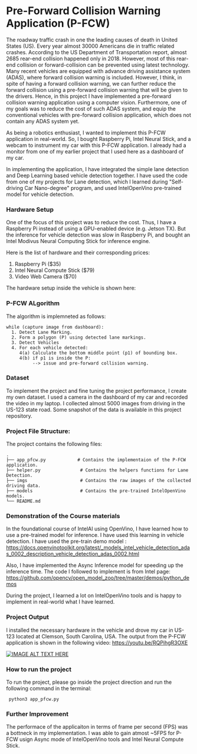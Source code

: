 # Pre-Forward Collision Warning Application (P-FCW)

The roadway traffic crash in one the leading causes of death in United States (US). Every year almost 30000 Americans die in traffic related crashes. According to the US Department of Transportation report, almost 2685 rear-end collision happened only in 2018. However, most of this rear-end collision or forward-collision can be prevented using latest technology. Many recent vehicles are equipped with advance driving assistance system (ADAS), where forward collision warning is included. However, I think, in spite of having a forward collision warning, we can further reduce the forward collision using a pre-forward collision warning that will be given to the drivers. Hence, in this project I have implemented a pre-forward collision warning application using a computer vision. Furthermore, one of my goals was to reduce the cost of such ADAS system, and equip the conventional vehicles with pre-forward collision application, which does not contain any ADAS system yet.


As being a robotics enthusiast, I wanted to implement this P-FCW application in real-world. So, I bought Raspberry Pi, Intel Neural Stick, and a webcam to instrument my car with this P-FCW application. I already had a monitor from one of my earlier project that I used here as a dashboard of my car.


In implementing the application, I have integrated the simple lane detection and Deep Learning based vehicle detection together. I have used the code from one of my projects for Lane detection, which I learned during "Self-driving Car Nano-degree" program, and used IntelOpenVino pre-trained model for vehicle detection.


### Hardware Setup


One of the focus of this project was to reduce the cost. Thus, I have a Raspberry Pi instead of using a GPU-enabled device (e.g. Jetson TX).
But the inference for vehicle detection was slow in Raspberry Pi, and bought an Intel Modivus Neural Computing Stick for inference engine.

Here is the list of hardware and their corresponding prices:


1. Raspberry Pi ($35)
2. Intel Neural Compute Stick ($79)
3. Video Web Camera ($70)

The hardware setup inside the vehicle is shown here:



### P-FCW ALgorithm
The algorithm is implemneted as follows:
```
while (capture image from dashboard):
  1. Detect Lane Marking.
  2. Form a polygon (P) using detected lane markings.
  3. Detect Vehicles
  4. For each vehicle detected:
     4(a) Calculate the bottom middle point (p1) of bounding box.
     4(b) if p1 is inside the P:
          --> issue and pre-forward collision warning.
```
### Dataset

To implement the project and fine tuning the project performance, I create my own dataset. I used a camera in the dashboard of my car and recorded the video in my laptop. I collected almost 5000 images from driving in the US-123 state road. Some snapshot of the data is available in this project repository.


### Project File Structure:

The project contains the following files: 

    .
    ├── app_pfcw.py            # Contains the implementaion of the P-FCW application.
    ├── helper.py               # Contains the helpers functions for Lane Detection.
    ├── imgs                    # Contains the raw images of the collected driving data.
    ├── models                  # Contains the pre-trained IntelOpenVino models.
    └── README.md
    


### Demonstration of the Course materials 
In the foundational course of IntelAI using OpenVino, I have learned how to use a pre-trained model for inference. I have used this learning in vehicle detection. I have used the pre-train demo model : https://docs.openvinotoolkit.org/latest/_models_intel_vehicle_detection_adas_0002_description_vehicle_detection_adas_0002.html


Also, I have implemented  the Async Inference model for speeding up the inference time. The code I followed to implement is from Intel page:
https://github.com/opencv/open_model_zoo/tree/master/demos/python_demos


During the project, I learned a lot on IntelOpenVino tools and is happy to implement in real-world what I have learned.



### Project Output
I installed the necessary hardware in the vehicle and drove my car in US-123 located at Clemson, South Carolina, USA. The output from the P-FCW application is shown in the following video:  https://youtu.be/RQPihgR3OXE

[![IMAGE ALT TEXT HERE](https://img.youtube.com/vi/RQPihgR3OXE/0.jpg)](https://www.youtube.com/watch?v=RQPihgR3OXE)


### How to run the project

To run the project, please go inside the project direction and run the following command in the terminal:

``` python3 app_pfcw.py```


### Further Improvement

The performace of the applicaiton in terms of frame per second (FPS) was a bottneck in my implementation. I was able to gain atmost ~5FPS for P-FCW usign Async mode of IntelOpenVino tools and Intel Neural Compute Stick. 

